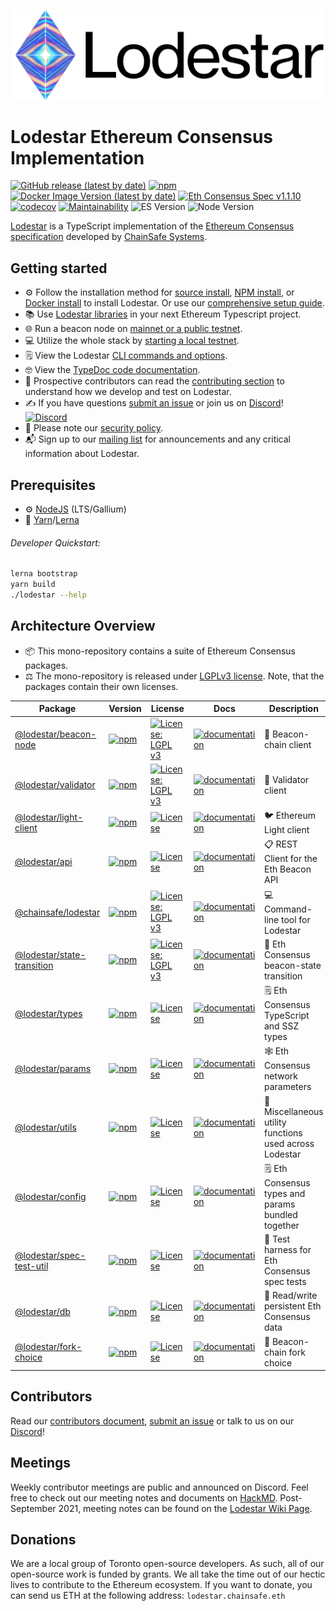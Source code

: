 <p align="center"><a href="https://chainsafe.github.io/lodestar"><img width="500" title="Lodestar" src='assets/lodestar_icon_text_black_stroke.png' /></a></p>

# Lodestar Ethereum Consensus Implementation

[![GitHub release (latest by date)](https://img.shields.io/github/v/release/chainsafe/lodestar?label=Github)](https://github.com/ChainSafe/lodestar/releases/latest)
[![npm](https://img.shields.io/npm/v/@chainsafe/lodestar)](https://www.npmjs.com/package/@chainsafe/lodestar)
[![Docker Image Version (latest by date)](https://img.shields.io/docker/v/chainsafe/lodestar?color=blue&label=Docker&sort=semver)](https://hub.docker.com/r/chainsafe/lodestar)
[![Eth Consensus Spec v1.1.10](https://img.shields.io/badge/ETH%20consensus--spec-1.1.10-blue)](https://github.com/ethereum/consensus-specs/releases/tag/v1.1.10)
[![codecov](https://codecov.io/gh/ChainSafe/lodestar/branch/unstable/graph/badge.svg)](https://codecov.io/gh/ChainSafe/lodestar)
[![Maintainability](https://api.codeclimate.com/v1/badges/678099476c401e1af503/maintainability)](https://codeclimate.com/github/ChainSafe/lodestar/maintainability)
![ES Version](https://img.shields.io/badge/ES-2020-yellow)
![Node Version](https://img.shields.io/badge/node-16.x-green)

[Lodestar](https://lodestar.chainsafe.io) is a TypeScript implementation of the [Ethereum Consensus specification](https://github.com/ethereum/consensus-specs) developed by [ChainSafe Systems](https://chainsafe.io).

## Getting started

- :gear: Follow the installation method for [source install](https://chainsafe.github.io/lodestar/install/source.md), [NPM install](https://chainsafe.github.io/lodestar/install/npm.md), or [Docker install](https://chainsafe.github.io/lodestar/install/docker.md) to install Lodestar. Or use our [comprehensive setup guide](https://hackmd.io/@philknows/rk5cDvKmK).
- :books: Use [Lodestar libraries](https://chainsafe.github.io/lodestar/libraries) in your next Ethereum Typescript project.
- :globe_with_meridians: Run a beacon node on [mainnet or a public testnet](https://chainsafe.github.io/lodestar/usage/beacon-management.md).
- :computer: Utilize the whole stack by [starting a local testnet](https://chainsafe.github.io/lodestar/usage/local).
- :spiral_notepad: View the Lodestar [CLI commands and options](https://chainsafe.github.io/lodestar/reference/cli/).
- :nerd_face: View the [TypeDoc code documentation](https://chainsafe.github.io/lodestar/packages).
- :memo: Prospective contributors can read the [contributing section](./CONTRIBUTING.md) to understand how we develop and test on Lodestar.
- :writing_hand: If you have questions [submit an issue](https://github.com/ChainSafe/lodestar/issues/new) or join us on [Discord](https://discord.gg/yjyvFRP)!
  [![Discord](https://img.shields.io/discord/593655374469660673.svg?label=Discord&logo=discord)](https://discord.gg/aMxzVcr)
- :rotating_light: Please note our [security policy](./SECURITY.md).
- :mailbox_with_mail: Sign up to our [mailing list](https://chainsafe.typeform.com/lodestar) for announcements and any critical information about Lodestar.

## Prerequisites

- :gear: [NodeJS](https://nodejs.org/) (LTS/Gallium)
- :toolbox: [Yarn](https://yarnpkg.com/)/[Lerna](https://lerna.js.org/)

###### Developer Quickstart:

```bash
lerna bootstrap
yarn build
./lodestar --help
```

## Architecture Overview

- :package: This mono-repository contains a suite of Ethereum Consensus packages.
- :balance_scale: The mono-repository is released under [LGPLv3 license](./LICENSE). Note, that the packages contain their own licenses.

| Package                                                                                                                           | Version                                                                                                                                                       | License                                                                                                               | Docs                                                                                                                                             | Description                                 |
| --------------------------------------------------------------------------------------------------------------------------------- | ------------------------------------------------------------------------------------------------------------------------------------------------------------- | --------------------------------------------------------------------------------------------------------------------- | ------------------------------------------------------------------------------------------------------------------------------------------------ | ------------------------------------------- |
| [@lodestar/beacon-node](https://github.com/ChainSafe/lodestar/tree/unstable/packages/beacon-node)                                        | [![npm](https://img.shields.io/npm/v/@chainsafe/lodestar)](https://www.npmjs.com/package/@chainsafe/lodestar)                                                 | [![License: LGPL v3](https://img.shields.io/badge/License-LGPL%20v3-blue.svg)](https://www.gnu.org/licenses/lgpl-3.0) | [![documentation](https://img.shields.io/badge/typedoc-blue)](https://chainsafe.github.io/lodestar)                                     | :rotating_light: Beacon-chain client                         |
| [@lodestar/validator](https://github.com/ChainSafe/lodestar/tree/unstable/packages/validator)                             | [![npm](https://img.shields.io/npm/v/@lodestar/validator)](https://www.npmjs.com/package/@lodestar/validator)                             | [![License: LGPL v3](https://img.shields.io/badge/License-LGPL%20v3-blue.svg)](https://www.gnu.org/licenses/lgpl-3.0) | [![documentation](https://img.shields.io/badge/readme-blue)](https://github.com/ChainSafe/lodestar/tree/unstable/packages/validator)                           | :bank: Validator client                            |
| [@lodestar/light-client](https://github.com/ChainSafe/lodestar/tree/unstable/packages/light-client)                             | [![npm](https://img.shields.io/npm/v/@lodestar/light-client)](https://www.npmjs.com/package/@lodestar/light-client)                             | [![License](https://img.shields.io/badge/License-Apache%202.0-blue.svg)](https://opensource.org/licenses/Apache-2.0) | [![documentation](https://img.shields.io/badge/readme-blue)](https://github.com/ChainSafe/lodestar/tree/unstable/packages/light-client)                           | :bird: Ethereum Light client                            |
| [@lodestar/api](https://github.com/ChainSafe/lodestar/tree/unstable/packages/api)                             | [![npm](https://img.shields.io/npm/v/@lodestar/api)](https://www.npmjs.com/package/@lodestar/api)                             | [![License](https://img.shields.io/badge/License-Apache%202.0-blue.svg)](https://opensource.org/licenses/Apache-2.0) | [![documentation](https://img.shields.io/badge/readme-blue)](https://github.com/ChainSafe/lodestar/tree/unstable/packages/api)                           | :clipboard: REST Client for the Eth Beacon API                            |
| [@chainsafe/lodestar](https://github.com/ChainSafe/lodestar/tree/unstable/packages/cli)                                         | [![npm](https://img.shields.io/npm/v/@chainsafe/lodestar)](https://www.npmjs.com/package/@chainsafe/lodestar)                                         | [![License: LGPL v3](https://img.shields.io/badge/License-LGPL%20v3-blue.svg)](https://www.gnu.org/licenses/lgpl-3.0) | [![documentation](https://img.shields.io/badge/typedoc-blue)](https://chainsafe.github.io/lodestar/reference/cli/)                                 | :computer: Command-line tool for Lodestar              |
| [@lodestar/state-transition](https://github.com/ChainSafe/lodestar/tree/unstable/packages/state-transition) | [![npm](https://img.shields.io/npm/v/@lodestar/state-transition)](https://www.npmjs.com/package/@lodestar/state-transition) | [![License: LGPL v3](https://img.shields.io/badge/License-LGPL%20v3-blue.svg)](https://www.gnu.org/licenses/lgpl-3.0)  | [![documentation](https://img.shields.io/badge/readme-blue)](https://github.com/ChainSafe/lodestar/tree/unstable/packages/state-transition) | :mag_right: Eth Consensus beacon-state transition                |
| [@lodestar/types](https://github.com/ChainSafe/lodestar/tree/unstable/packages/types)                                     | [![npm](https://img.shields.io/npm/v/@lodestar/types)](https://www.npmjs.com/package/@lodestar/types)                                     | [![License](https://img.shields.io/badge/License-Apache%202.0-blue.svg)](https://opensource.org/licenses/Apache-2.0)  | [![documentation](https://img.shields.io/badge/readme-blue)](https://github.com/ChainSafe/lodestar/tree/unstable/packages/types)                   | :spiral_notepad: Eth Consensus TypeScript and SSZ types               |
| [@lodestar/params](https://github.com/ChainSafe/lodestar/tree/unstable/packages/params)                                   | [![npm](https://img.shields.io/npm/v/@lodestar/params)](https://www.npmjs.com/package/@lodestar/params)                                   | [![License](https://img.shields.io/badge/License-Apache%202.0-blue.svg)](https://opensource.org/licenses/Apache-2.0)  | [![documentation](https://img.shields.io/badge/readme-blue)](https://github.com/ChainSafe/lodestar/tree/unstable/packages/params)                  | :spider_web: Eth Consensus network parameters                     |
| [@lodestar/utils](https://github.com/ChainSafe/lodestar/tree/unstable/packages/utils)                                     | [![npm](https://img.shields.io/npm/v/@lodestar/utils)](https://www.npmjs.com/package/@lodestar/utils)                                     | [![License](https://img.shields.io/badge/License-Apache%202.0-blue.svg)](https://opensource.org/licenses/Apache-2.0)  | [![documentation](https://img.shields.io/badge/readme-blue)](https://github.com/ChainSafe/lodestar/tree/unstable/packages/utils)                               | :toolbox: Miscellaneous utility functions used across Lodestar |
| [@lodestar/config](https://github.com/ChainSafe/lodestar/tree/unstable/packages/config)                                   | [![npm](https://img.shields.io/npm/v/@lodestar/config)](https://www.npmjs.com/package/@lodestar/config)                                   | [![License](https://img.shields.io/badge/License-Apache%202.0-blue.svg)](https://opensource.org/licenses/Apache-2.0)  | [![documentation](https://img.shields.io/badge/readme-blue)](https://github.com/ChainSafe/lodestar/tree/unstable/packages/config)                              | :spiral_notepad: Eth Consensus types and params bundled together      |
| [@lodestar/spec-test-util](https://github.com/ChainSafe/lodestar/tree/unstable/packages/spec-test-util)                   | [![npm](https://img.shields.io/npm/v/@lodestar/spec-test-util)](https://www.npmjs.com/package/@lodestar/spec-test-util)                   | [![License](https://img.shields.io/badge/License-Apache%202.0-blue.svg)](https://opensource.org/licenses/Apache-2.0)  | [![documentation](https://img.shields.io/badge/readme-blue)](https://github.com/ChainSafe/lodestar/tree/unstable/packages/spec-test-util)                      | :test_tube: Test harness for Eth Consensus spec tests            |
| [@lodestar/db](https://github.com/ChainSafe/lodestar/tree/unstable/packages/db)                                           | [![npm](https://img.shields.io/npm/v/@lodestar/db)](https://www.npmjs.com/package/@lodestar/db)                                           | [![License](https://img.shields.io/badge/License-Apache%202.0-blue.svg)](https://opensource.org/licenses/Apache-2.0)  | [![documentation](https://img.shields.io/badge/readme-blue)](https://github.com/ChainSafe/lodestar/tree/unstable/packages/db)                                  | :floppy_disk: Read/write persistent Eth Consensus data             |
| [@lodestar/fork-choice](https://github.com/ChainSafe/lodestar/tree/unstable/packages/fork-choice)                         | [![npm](https://img.shields.io/npm/v/@lodestar/fork-choice)](https://www.npmjs.com/package/@lodestar/fork-choice)                         | [![License](https://img.shields.io/badge/License-Apache%202.0-blue.svg)](https://opensource.org/licenses/Apache-2.0)  | [![documentation](https://img.shields.io/badge/readme-blue)](https://github.com/ChainSafe/lodestar/tree/unstable/packages/fork-choice)                         | :fork_and_knife: Beacon-chain fork choice                    |

## Contributors

Read our [contributors document](/CONTRIBUTING.md), [submit an issue](https://github.com/ChainSafe/lodestar/issues/new/choose) or talk to us on our [Discord](https://discord.gg/yjyvFRP)!

## Meetings

Weekly contributor meetings are public and announced on Discord. Feel free to check out our meeting notes and documents on [HackMD](https://hackmd.io/@wemeetagain/rJTEOdqPS/%2FXBzvaQgMTyyMJuToWAEDjw). Post-September 2021, meeting notes can be found on the [Lodestar Wiki Page](https://github.com/ChainSafe/lodestar/wiki).

## Donations

We are a local group of Toronto open-source developers. As such, all of our open-source work is funded by grants. We all take the time out of our hectic lives to contribute to the Ethereum ecosystem.
If you want to donate, you can send us ETH at the following address: `lodestar.chainsafe.eth`
